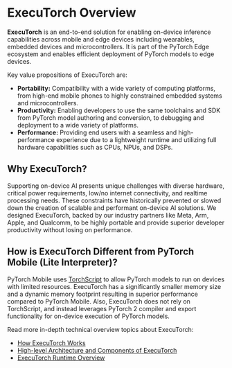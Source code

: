 # ExecuTorch Overview

**ExecuTorch** is an end-to-end solution for enabling on-device inference
capabilities across mobile and edge devices including wearables, embedded
devices and microcontrollers. It is part of the PyTorch Edge ecosystem and
enables efficient deployment of PyTorch models to edge devices.

Key value propositions of ExecuTorch are:

- **Portability:** Compatibility with a wide variety of computing platforms,
  from high-end mobile phones to highly constrained embedded systems and
  microcontrollers.
- **Productivity:** Enabling developers to use the same toolchains and SDK from
  PyTorch model authoring and conversion, to debugging and deployment to a wide
  variety of platforms.
- **Performance:** Providing end users with a seamless and high-performance
  experience due to a lightweight runtime and utilizing full hardware
  capabilities such as CPUs, NPUs, and DSPs.

## Why ExecuTorch?

Supporting on-device AI presents unique challenges with diverse hardware,
critical power requirements, low/no internet connectivity, and realtime
processing needs. These constraints have historically prevented or slowed down
the creation of scalable and performant on-device AI solutions. We designed
ExecuTorch, backed by our industry partners like Meta, Arm, Apple, and Qualcomm,
to be highly portable and provide superior developer productivity without losing
on performance.

## How is ExecuTorch Different from PyTorch Mobile (Lite Interpreter)?

PyTorch Mobile uses [TorchScript](https://pytorch.org/docs/stable/jit.html) to
allow PyTorch models to run on devices with limited resources. ExecuTorch has a
significantly smaller memory size and a dynamic memory footprint resulting in
superior performance compared to PyTorch Mobile. Also, ExecuTorch does not rely
on TorchScript, and instead leverages PyTorch 2 compiler and export
functionality for on-device execution of PyTorch models.

Read more in-depth technical overview topics about ExecuTorch:

- [How ExecuTorch Works](intro-how-it-works.md)
- [High-level Architecture and Components of ExecuTorch](getting-started-architecture.md)
- [ExecuTorch Runtime Overview](runtime-overview.md)
